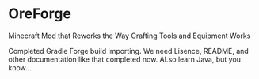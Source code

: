 # OreForge
Minecraft Mod that Reworks the Way Crafting Tools and Equipment Works

Completed Gradle Forge build importing. We need Lisence, README, and other documentation like that completed now. ALso learn Java, but you know...
